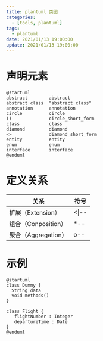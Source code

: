 ```yaml
---
title: plantuml 类图
categories: 
  - [tools, plantuml]
tags:
  - plantuml
date: 2021/01/13 19:00:00
update: 2021/01/13 19:00:00
---
```


# 声明元素

```puml
@startuml
abstract        abstract
abstract class  "abstract class"
annotation      annotation
circle          circle
()              circle_short_form
class           class
diamond         diamond
<>              diamond_short_form
entity          entity
enum            enum
interface       interface
@enduml
```

 # 定义关系

| 关系                | 符号  |
| ------------------- | ----- |
| 扩展（Extension）   | <\|-- |
| 组合（Conposition） | *--   |
| 聚合（Aggregation） | o--   |

# 示例

```puml
@startuml
class Dummy {
  String data
  void methods()
}

class Flight {
   flightNumber : Integer
   departureTime : Date
}
@enduml
```


